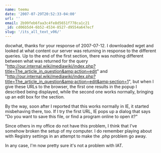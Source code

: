 ```yaml
---
name: teemu
date: '2007-07-29T20:52:33-04:00'
url: ''
email: 2b99feb6faa3c4fe8d5651f778ca1c21
_id: cd06b5d4-6b52-4534-8527-d9554a647ecf
slug: '/its_all_text_v06/'
---
```


docwhat, thanks for your response of 2007-07-12. I downloaded wget and looked
at what content our server was returning in response to the different queries.
Up to the end of the first section, there was nothing different between what
was returned for the query
"http://our.internal.wiki/mediawiki/index.php?title=The_article_in_question&amp;action=edit"
and
"http://our.internal.wiki/mediawiki/index.php?title=The_article_in_question&amp;action=edit&amp;section=1",
but when I give these URLs to the browser, the first one results in the popup
I described being displayed, while the second one works normally, bringing up
an edit box for the section.

By the way, soon after I reported that this works normally in IE, it started
misbehaving there, too. If I try the first URL, IE pops up a dialog that says
"Do you want to save this file, or find a program online to open it?"

Since others in my office do not have this problem, I think that I've somehow
broken the setup of my computer. I do remember playing about with Registry
settings in an attempt to make the .php problem go away.

In any case, I'm now pretty sure it's not a problem with IAT.
